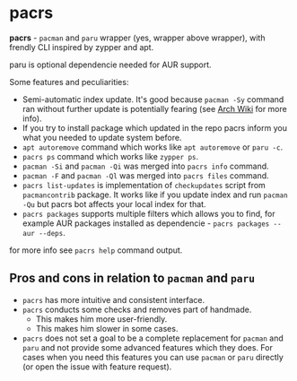 # pacrs

**pacrs** - `pacman` and `paru` wrapper (yes, wrapper above wrapper), with
frendly CLI inspired by zypper and apt.

paru is optional dependencie needed for AUR support.

Some features and peculiarities:

- Semi-automatic index update. It's good because `pacman -Sy` command ran
  without further update is potentially fearing (see
  [Arch Wiki](https://wiki.archlinux.org/title/System_maintenance#Partial_upgrades_are_unsupported)
  for more info).
- If you try to install package which updated in the repo pacrs inform you
  what you needed to update system before.
- `apt autoremove` command which works like `apt autoremove` or `paru -c`.
- `pacrs ps` command which works like `zypper ps`.
- `pacman -Si` and `pacman -Qi` was merged into `pacrs info` command.
- `pacman -F` and `pacman -Ql` was merged into `pacrs files` command.
- `pacrs list-updates` is implementation of `checkupdates` script from
  `pacmancontrib` package. It works like if you update index and run
  `pacman -Qu` but pacrs bot affects your local index for that.
- `pacrs packages` supports multiple filters which allows you to find, for
  example AUR packages installed as dependencie -
  `pacrs packages --aur --deps`.

for more info see `pacrs help` command output.


## Pros and cons in relation to `pacman` and `paru`

- `pacrs` has more intuitive and consistent interface.
- `pacrs` conducts some checks and removes part of handmade.
  - This makes him more user-friendly.
  - This makes him slower in some cases.
- `pacrs` does not set a goal to be a complete replacement for `pacman` and
  `paru` and not provide some advanced features which they does. For cases
  when you need this features you can use `pacman` or `paru` directly (or open
  the issue with feature request).
